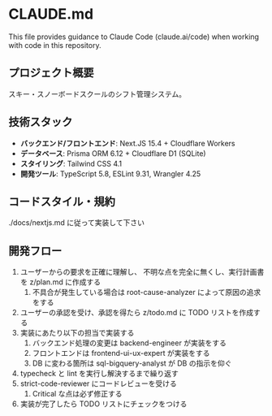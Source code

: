 # CLAUDE.md

This file provides guidance to Claude Code (claude.ai/code) when working with code in this repository.

## プロジェクト概要

スキー・スノーボードスクールのシフト管理システム。

## 技術スタック

- **バックエンド/フロントエンド**: Next.JS 15.4 + Cloudflare Workers
- **データベース**: Prisma ORM 6.12 + Cloudflare D1 (SQLite)
- **スタイリング**: Tailwind CSS 4.1
- **開発ツール**: TypeScript 5.8, ESLint 9.31, Wrangler 4.25

## コードスタイル・規約

./docs/nextjs.md に従って実装して下さい

## 開発フロー

1. ユーザーからの要求を正確に理解し、 不明な点を完全に無くし、実行計画書を z/plan.md に作成する
   1. 不具合が発生している場合は root-cause-analyzer によって原因の追求をする
2. ユーザーの承認を受け、承認を得たら z/todo.md に TODO リストを作成する
3. 実装にあたり以下の担当で実装する
   1. バックエンド処理の変更は backend-engineer が実装をする
   2. フロントエンドは frontend-ui-ux-expert が実装をする
   3. DB に変わる箇所は sql-bigquery-analyst が DB の指示を仰ぐ
4. typecheck と lint を実行し解決するまで繰り返す
5. strict-code-reviewer にコードレビューを受ける
   1. Critical な点は必ず修正する
6. 実装が完了したら TODO リストにチェックをつける
